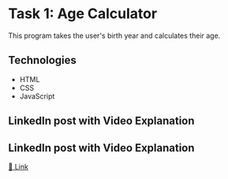 # Task 1: Age Calculator

This program takes the user's birth year and calculates their age.

## Technologies

- HTML
- CSS
- JavaScript

## LinkedIn post with Video Explanation

## LinkedIn post with Video Explanation

<a href="https://www.linkedin.com/feed/update/urn:li:activity:7341734700991799296/" target="_blank" rel="noopener noreferrer">🔗 Link</a>
